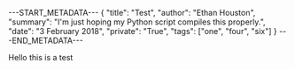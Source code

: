 ---START_METADATA---
{
  "title": "Test",
  "author": "Ethan Houston",
  "summary": "I'm just hoping my Python script compiles this properly.",
  "date": "3 February 2018",
  "private": "True",
  "tags": ["one", "four", "six"]
}
---END_METADATA---

Hello this is a test
